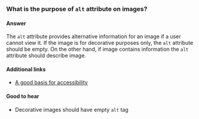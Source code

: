 ### What is the purpose of `alt` attribute on images?

#### Answer

The `alt` attribute provides alternative information for an image if a user cannot view it. If the image is for decorative purposes only, the `alt` attribute should be empty. On the other hand, if image contains information the `alt` attribute should describe image.

#### Additional links

* [A good basis for accessibility](https://developer.mozilla.org/en-US/docs/Learn/Accessibility/HTML)

#### Good to hear

* Decorative images should have empty `alt` tag

<!-- tags: (html) -->
